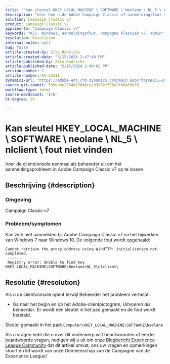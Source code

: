 ```yaml
---
title: '"Kan sleutel HKEY_LOCAL_MACHINE \ SOFTWARE \ Neolane \ NL_5 \ nlclient \ error" niet vinden'
description: "Leer hoe u de Adobe Campaign Classic v7-aanmeldingsfout verhelpt na het bijwerken van Windows 7 naar Windows 10."
solution: Campaign Classic v7
product: Campaign Classic v7
applies-to: "Campaign Classic v7"
keywords: "KCS, Windows, aanmeldingsfout, campagne klassiek v7, admin"
resolution: Resolution
internal-notes: null
bug: false
article-created-by: Zita Rodricks
article-created-date: "5/15/2024 2:47:48 PM"
article-published-by: Zita Rodricks
article-published-date: "5/15/2024 2:49:02 PM"
version-number: 2
article-number: KA-23311
dynamics-url: "https://adobe-ent.crm.dynamics.com/main.aspx?forceUCI=1&pagetype=entityrecord&etn=knowledgearticle&id=69400612-ca12-ef11-9f89-6045bd0298d4"
source-git-commit: 599eebe2734015646cea33962f550e2f804f0b76
workflow-type: tm+mt
source-wordcount: '176'
ht-degree: 2%

---
```


# Kan sleutel HKEY_LOCAL_MACHINE \ SOFTWARE \ neolane \ NL_5 \ nlclient \ fout niet vinden


Voer de clientconsole eenmaal als beheerder uit om het aanmeldingsprobleem in Adobe Campaign Classic v7 op te lossen.

## Beschrijving {#description}


### Omgeving

Campaign Classic v7



### Probleem/symptomen

Kan zich niet aanmelden bij Adobe Campaign Classic v7 na het bijwerken van Windows 7 naar Windows 10. De volgende fout wordt opgehaald:


```
Cannot retrieve the proxy address using WinHTTP: initialization not completed.
 ------
 Registry error: Unable to find key HKEY_LOCAL_MACHINE\SOFTWARE\Neolane\NL_5\nlclient\
```



## Resolutie {#resolution}


Als u de clientconsole opent terwijl Beheerder het probleem verhelpt.

- Ga naar het begin en op het Adobe-clientpictogram, *Uitvoeren als beheerder*. Er wordt een sleutel in het pad gemaakt en de fout wordt hersteld.


Sleutel gemaakt in het pad: `Computer\HKEY_LOCAL_MACHINE\SOFTWARE\Neolane`





Als u vragen hebt die u over dit onderwerp wilt beantwoorden of eerder beantwoorde vragen, nodigen wij u uit om onze [Blogbericht Experience League Community](https://experienceleaguecommunities.adobe.com/t5/adobe-campaign-classic-blogs/introducing-top-kcs-articles-curated-for-your-troubleshooting/bc-p/672426#M132 "Koppeling volgen") dat dit artikel omvat, ons uw vragen en opmerkingen stuurt en lid wordt van onze Gemeenschap van de Campagne van de Experience League!

